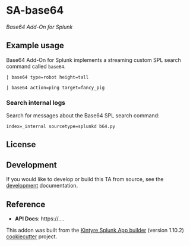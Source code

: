 # SA-base64

_Base64 Add-On for Splunk_

## Example usage

Base64 Add-On for Splunk implements a streaming custom SPL search command called `base64`.

```
| base64 type=robot height=tall

| base64 action=ping target=fancy_pig
```




### Search internal logs


Search for messages about the Base64 SPL search command:

```
index=_internal sourcetype=splunkd b64.py
```


## License

## Development

If you would like to develop or build this TA from source, see the [development](./DEVELOPMENT.md) documentation.

## Reference

 * **API Docs**:  https://....


This addon was built from the [Kintyre Splunk App builder](https://github.com/Kintyre/cypress-cookiecutter) (version 1.10.2) [cookiecutter](https://github.com/audreyr/cookiecutter) project.
